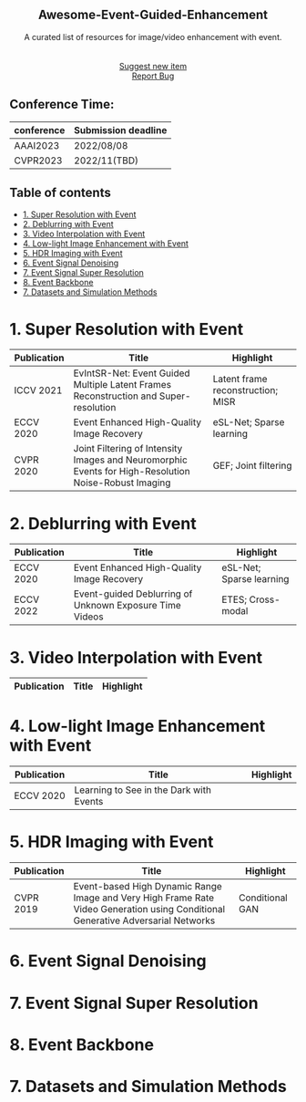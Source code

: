 <!--A curated list of resources for Image and Video Deblurring-->
<!-- PROJECT LOGO -->

<p align="center">
  <h2 align="center">Awesome-Event-Guided-Enhancement</h2>
  <p align="center">A curated list of resources for image/video enhancement with event.
    <br />
    <br />
    <br />
    <a href="https://github.com/yunfanLu/Awesome-Event-Guided-Enhancement/pulls/new">Suggest new item</a>
    <br />
    <a href="https://github.com/yunfanLu/Awesome-Event-Guided-Enhancement/issues/new">Report Bug</a>
  </p>
</p>

## Conference Time:
|conference|Submission deadline
|-        |-              |
|AAAI2023 | 2022/08/08    |
|CVPR2023 | 2022/11(TBD)  |

<h2>Table of contents</h2>

- [1. Super Resolution with Event](#1-super-resolution-with-event)
- [2. Deblurring with Event](#2-deblurring-with-event)
- [3. Video Interpolation with Event](#3-video-interpolation-with-event)
- [4. Low-light Image Enhancement with Event](#4-low-light-image-enhancement-with-event)
- [5. HDR Imaging with Event](#5-hdr-imaging-with-event)
- [6. Event Signal Denoising](#6-event-signal-denoising)
- [7. Event Signal Super Resolution](#7-event-signal-super-resolution)
- [8. Event Backbone](#8-event-backbone)
- [7. Datasets and Simulation Methods](#7-datasets-and-simulation-methods)

# 1. Super Resolution with Event

| Publication | Title | Highlight |
| - | - | - |
| ICCV 2021 | EvIntSR-Net: Event Guided Multiple Latent Frames Reconstruction and Super-resolution | Latent frame reconstruction; MISR |
| ECCV 2020 | Event Enhanced High-Quality Image Recovery | eSL-Net; Sparse learning|
| CVPR 2020 | Joint Filtering of Intensity Images and Neuromorphic Events for High-Resolution Noise-Robust Imaging | GEF; Joint filtering|



# 2. Deblurring with Event

| Publication | Title | Highlight |
| - | - | - |
| ECCV 2020 | Event Enhanced High-Quality Image Recovery | eSL-Net; Sparse learning|
| ECCV 2022 | Event-guided Deblurring of Unknown Exposure Time Videos | ETES; Cross-modal|

# 3. Video Interpolation with Event

| Publication | Title | Highlight |
| - | - | - |


# 4. Low-light Image Enhancement with Event

| Publication | Title | Highlight |
| - | - | - |
| ECCV 2020 | Learning to See in the Dark with Events | |

# 5. HDR Imaging with Event

| Publication | Title | Highlight |
| - | - | - |
| CVPR 2019 | Event-based High Dynamic Range Image and Very High Frame Rate Video Generation using Conditional Generative Adversarial Networks | Conditional GAN|


# 6. Event Signal Denoising

# 7. Event Signal Super Resolution

# 8. Event Backbone

# 7. Datasets and Simulation Methods
